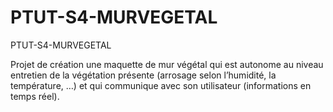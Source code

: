 # PTUT-S4-MURVEGETAL
PTUT-S4-MURVEGETAL


Projet de création une maquette de mur végétal qui est autonome au niveau entretien de la végétation présente (arrosage selon l’humidité, la température, …) et qui communique avec son utilisateur (informations en temps réel). 
